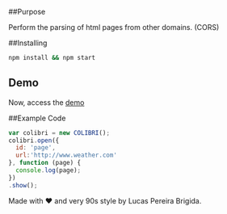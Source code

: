 ##Purpose

Perform the parsing of html pages from other domains. (CORS)

##Installing
```bash
npm install && npm start
```
## Demo
Now, access the [demo](http://localhost:3000/web-crawler.html)

##Example Code

```javascript
var colibri = new COLIBRI();
colibri.open({
  id: 'page',
  url:'http://www.weather.com'
}, function (page) {
  console.log(page);
})
.show();
```

Made with ♥ and very 90s style by Lucas Pereira Brigida.